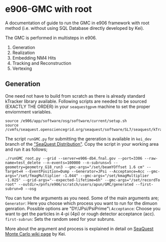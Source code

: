 # e906-GMC with root
A documentation of guide to run the GMC in e906 framework with root method (i.e. without using SQL Database directly developed by Kei). 

The GMC is performed in multisteps in e906.
1. Generation
2. Realization
3. Embedding NM4 Hits
4. Tracking and Reconstruction
5. Vertexing

## Generation

One need not have to build from scratch as there is already standard kTracker library available. Following scripts are needed to be sourced (EXACTLY THE ORDER) in your `seaquestgpvm` machine to set the proper enviornment variables.

```
source /e906/app/software/osg/software/current/setup.sh
source /cvmfs/seaquest.opensciencegrid.org/seaquest/software/SL7/seaquest/kTrackerRun5/setup.sh
``` 

The script `runGMC.py` for submitting the gereration is available in `kei_dev` branch of the ["SeaQuest Distribution"](https://cdcvs.fnal.gov/redmine/projects/seaquest-ktracker/repository/revisions/kei_dev/show). 
Copy the script in your working area and run it as follows;
```
./runGMC_root.py --grid --server=e906-db4.fnal.gov --port=3306 --raw-name=test_delete --n-events=100000 --n-subruns=5 --geometry=geometry_G18_run3 --gmc-args="/set/beamYOffset 1.6 cm" --Target=H --EventPosition=Dump --Generator=JPsi --Acceptance=Acc --gmc-args="/set/fmagMultiplier -1.044" --gmc-args="/set/kmagMultiplier -1.025" --grid-args="--expected-lifetime=6h" --gmc-args="/set/recordTo root" --outdir=/pnfs/e906/scratch/users/apun/GMC/generated --first-subrun=0 --osg
``` 
You can tune the arguments as you need. Some of the main arguments are;\
`Generator`: Here you choose which process you want to run for the dimuon genration. Possible options are "DY/JPsi/PsiPrime"\ 
`Acceptance`: Choose you want to get the particles in 4-pi (4pi) or rough detector acceptance (acc).\
`first-subrun`: Sets the random seed for your subruns.

More about the argument and process is explained in detail on [SeaQuest Monte Carlo wiki page](https://cdcvs.fnal.gov/redmine/projects/seaquest-gmc/wiki/Running_GMC_on_Fermigrid) by Kei.



